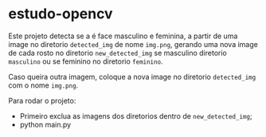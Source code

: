 # estudo-opencv

Este projeto detecta se a é face masculino e feminina, a partir de uma image no diretorio `detected_img` de nome `img.png`, gerando uma nova image de cada rosto no diretorio `new_detected_img` se masculino diretorio `masculino` ou se feminino no diretorio `feminino`.

Caso queira outra imagem, coloque a nova image no diretorio `detected_img` com o nome `img.png`.

Para rodar o projeto:
 - Primeiro exclua as imagens dos diretorios dentro de `new_detected_img`;
 - python main.py
